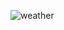 ![weather](https://user-images.githubusercontent.com/82182322/230740849-9dc45d42-788c-4c07-9eb4-0831552acce8.jpg)
